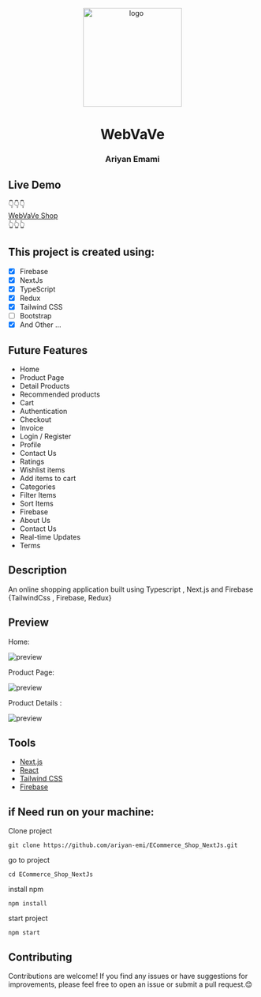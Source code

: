 <p align="center">
  <a href="https://tiptopstore.vercel.app">
    <img alt="logo" src="https://webvave.ir/assets/images/anthony.png" width="200" />
  </a>
  <h1 align="center">
    WebVaVe
  </h1>
<h3 align="center">
    Ariyan Emami
  </h3>
</p>

## Live Demo

👇👇👇<br/>
<a href="https://webvave-todo.vercel.app/">WebVaVe Shop</a><br/>
👆👆👆
## This project is created using:

- [x] Firebase
- [x] NextJs
- [x] TypeScript
- [x] Redux
- [x] Tailwind CSS
- [ ] Bootstrap
- [x] And Other ...

## Future Features

- Home
- Product Page
- Detail Products
- Recommended products
- Cart
- Authentication
- Checkout
- Invoice
- Login / Register
- Profile
- Contact Us
- Ratings
- Wishlist items
- Add items to cart
- Categories
- Filter Items
- Sort Items
- Firebase
- About Us 
- Contact Us
- Real-time Updates
- Terms

## Description

An online shopping application built using Typescript , Next.js and Firebase {TailwindCss , Firebase, Redux}

## Preview
Home:

![preview](https://webvave.ir/NextJsECommerceScreenshot/Home.gif)

Product Page:

![preview](https://webvave.ir/NextJsECommerceScreenshot/ProductPage.gif)

Product Details :

![preview](https://webvave.ir/NextJsECommerceScreenshot/ProductDetails.png)


## Tools

- [Next.js](https://nextjs.org)
- [React](https://reactjs.org)
- [Tailwind CSS](https://tailwindcss.com)
- [Firebase](https://firebase.google.com)
 
## if Need run on your machine:

Clone project
```
git clone https://github.com/ariyan-emi/ECommerce_Shop_NextJs.git
```
go to project
```
cd ECommerce_Shop_NextJs
```
install npm
```
npm install
```
start project
```
npm start
```
## Contributing
Contributions are welcome! If you find any issues or have suggestions for improvements, please feel free to open an issue or submit a pull request.😊